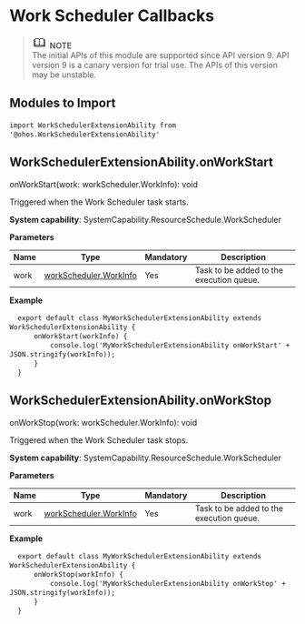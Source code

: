# Work Scheduler Callbacks

> ![icon-note.gif](public_sys-resources/icon-note.gif) **NOTE**<br/>
> The initial APIs of this module are supported since API version 9. API version 9 is a canary version for trial use. The APIs of this version may be unstable.


## Modules to Import

```
import WorkSchedulerExtensionAbility from '@ohos.WorkSchedulerExtensionAbility'
```

## WorkSchedulerExtensionAbility.onWorkStart

onWorkStart(work: workScheduler.WorkInfo): void

Triggered when the Work Scheduler task starts.

**System capability**: SystemCapability.ResourceSchedule.WorkScheduler

**Parameters**

| Name | Type                   | Mandatory  | Description            |
| ---- | --------------------- | ---- | -------------- |
| work | [workScheduler.WorkInfo](js-apis-workScheduler.md#workinfo) | Yes   | Task to be added to the execution queue.|

**Example**

  ```
    export default class MyWorkSchedulerExtensionAbility extends WorkSchedulerExtensionAbility {
        onWorkStart(workInfo) {
            console.log('MyWorkSchedulerExtensionAbility onWorkStart' + JSON.stringify(workInfo));
        }
    }
  ```

## WorkSchedulerExtensionAbility.onWorkStop

onWorkStop(work: workScheduler.WorkInfo): void

Triggered when the Work Scheduler task stops.

**System capability**: SystemCapability.ResourceSchedule.WorkScheduler

**Parameters**

| Name | Type                   | Mandatory  | Description            |
| ---- | --------------------- | ---- | -------------- |
| work | [workScheduler.WorkInfo](js-apis-workScheduler.md#workinfo) | Yes   | Task to be added to the execution queue.|


**Example**

  ```
    export default class MyWorkSchedulerExtensionAbility extends WorkSchedulerExtensionAbility {
        onWorkStop(workInfo) {
            console.log('MyWorkSchedulerExtensionAbility onWorkStop' + JSON.stringify(workInfo));
        }
    }
  ```
